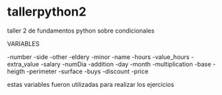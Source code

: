 # tallerpython2
taller 2 de fundamentos python sobre condicionales

VARIABLES

-number
-side
-other
-eldery
-minor
-name
-hours
-value_hours
-extra_value
-salary
-numDia
-addition
-day
-month
-multiplication
-base
-heigth
-perimeter
-surface
-buys 
-discount
-price

estas variables fueron utilizadas para realizar los ejercicios
